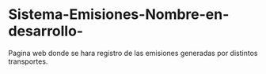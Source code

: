 # Sistema-Emisiones-Nombre-en-desarrollo-
Pagina web donde se hara registro de las emisiones generadas por distintos transportes.
